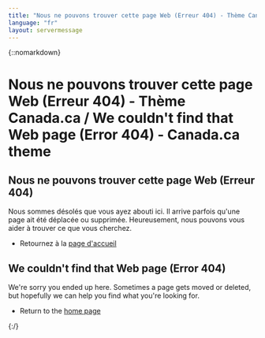 ```yaml
---
title: "Nous ne pouvons trouver cette page Web (Erreur 404) - Thème Canada.ca / We couldn't find that Web page (Error 404) - Canada.ca theme"
language: "fr"
layout: servermessage
---
```

{::nomarkdown}
<h1 class="wb-inv">Nous ne pouvons trouver cette page Web (Erreur 404) - Thème Canada.ca / <span lang="en">We couldn't find that Web page (Error 404) - Canada.ca theme</span></h1>

<section class="col-md-6">
	<h2><span class="glyphicon glyphicon-warning-sign mrgn-rght-md"></span> Nous ne pouvons trouver cette page Web (Erreur 404)</h2>
	<p>Nous sommes désolés que vous ayez abouti ici. Il arrive parfois qu'une page ait été déplacée ou supprimée. Heureusement, nous pouvons vous aider à trouver ce que vous cherchez.</p>
	<ul>
		<li>Retournez à la <a href="{{ "index-fr.html" | relative_url }}">page d'accueil</a></li>
	</ul>
</section>

<section class="col-md-6" lang="en">
	<h2><span class="glyphicon glyphicon-warning-sign mrgn-rght-md"></span> We couldn't find that Web page (Error 404)</h2>
	<p>We're sorry you ended up here. Sometimes a page gets moved or deleted, but hopefully we can help you find what you're looking for.</p>
	<ul>
		<li>Return to the <a href="{{ "index-en.html" | relative_url }}">home page</a></li>
	</ul>
</section>
{:/}
